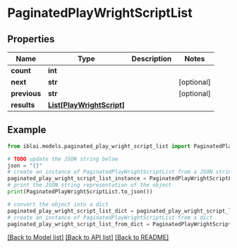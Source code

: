 # PaginatedPlayWrightScriptList


## Properties

Name | Type | Description | Notes
------------ | ------------- | ------------- | -------------
**count** | **int** |  | 
**next** | **str** |  | [optional] 
**previous** | **str** |  | [optional] 
**results** | [**List[PlayWrightScript]**](PlayWrightScript.md) |  | 

## Example

```python
from iblai.models.paginated_play_wright_script_list import PaginatedPlayWrightScriptList

# TODO update the JSON string below
json = "{}"
# create an instance of PaginatedPlayWrightScriptList from a JSON string
paginated_play_wright_script_list_instance = PaginatedPlayWrightScriptList.from_json(json)
# print the JSON string representation of the object
print(PaginatedPlayWrightScriptList.to_json())

# convert the object into a dict
paginated_play_wright_script_list_dict = paginated_play_wright_script_list_instance.to_dict()
# create an instance of PaginatedPlayWrightScriptList from a dict
paginated_play_wright_script_list_from_dict = PaginatedPlayWrightScriptList.from_dict(paginated_play_wright_script_list_dict)
```
[[Back to Model list]](../README.md#documentation-for-models) [[Back to API list]](../README.md#documentation-for-api-endpoints) [[Back to README]](../README.md)



